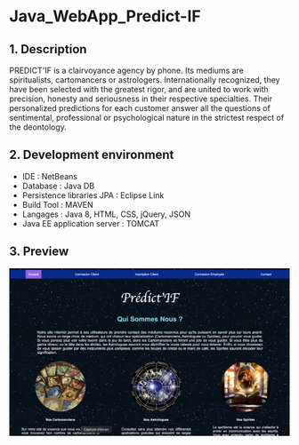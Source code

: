 # Java_WebApp_Predict-IF

## 1. Description

PREDICT'IF is a clairvoyance agency by phone. Its mediums are spiritualists, cartomancers or astrologers. Internationally recognized, they have been selected with the greatest rigor, and are united to work with precision, honesty and seriousness in their respective specialties. Their personalized predictions for each customer answer all the questions of sentimental, professional or psychological nature in the strictest respect of the deontology.

## 2. Development environment

* IDE : NetBeans
* Database : Java DB
* Persistence libraries JPA : Eclipse Link
* Build Tool : MAVEN
* Langages : Java 8, HTML, CSS, jQuery, JSON
* Java EE application server : TOMCAT

## 3. Preview
![Test Image 4](https://github.com/Adam-Chellaoui/Java_WebApp_Predict-IF/blob/main/images/Home.png)


